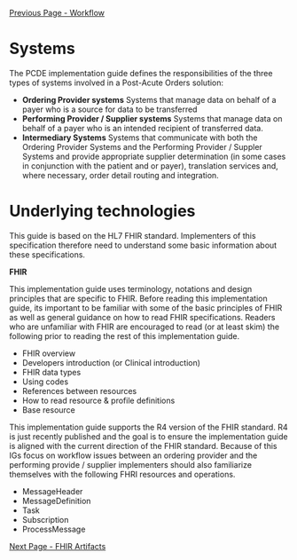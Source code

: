 [Previous Page - Workflow](Workflow.html)

# Systems
The PCDE implementation guide defines the responsibilities of the three types of systems involved in a Post-Acute Orders solution:
* **Ordering Provider systems**  Systems that manage data on behalf of a payer who is a source for data to be transferred
* **Performing Provider / Supplier systems**  Systems that manage data on behalf of a payer who is an intended recipient of transferred data.
* **Intermediary Systems** Systems that communicate with both the Ordering Provider Systems and the Performing Provider / Suppler Systems and provide appropriate supplier determination (in some cases in conjunction with the patient and or payer), translation services and, where necessary, order detail routing and integration.

# Underlying technologies
This guide is based on the HL7 FHIR standard. Implementers of this specification therefore need to understand some basic information about these specifications.

**FHIR**

This implementation guide uses terminology, notations and design principles that are specific to FHIR. Before reading this implementation guide, its important to be familiar with some of the basic principles of FHIR as well as general guidance on how to read FHIR specifications. Readers who are unfamiliar with FHIR are encouraged to read (or at least skim) the following prior to reading the rest of this implementation guide.
* 	FHIR overview
* 	Developers introduction (or Clinical introduction)
* 	FHIR data types
* 	Using codes
* 	References between resources
* 	How to read resource & profile definitions
* 	Base resource

This implementation guide supports the R4 version of the FHIR standard. R4 is just recently published and the goal is to ensure the implementation guide is aligned with the current direction of the FHIR standard.
Because of this IGs focus on workflow issues between an ordering provider and the performing provide / supplier implementers should also familiarize themselves with the following FHRI resources and operations.
* 	MessageHeader
* 	MessageDefinition
* 	Task
* 	Subscription
* 	ProcessMessage

[Next Page - FHIR Artifacts](FHIRArtifacts.html)